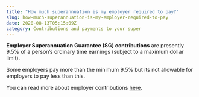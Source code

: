 ```yaml
---
title: "How much superannuation is my employer required to pay?"
slug: how-much-superannuation-is-my-employer-required-to-pay
date: 2020-08-13T05:15:09Z
category: Contributions and payments to your super
---
```


**Employer Superannuation Guarantee (SG) contributions** are presently 9.5% of a person’s ordinary time earnings (subject to a maximum dollar limit).

Some employers pay more than the minimum 9.5% but its not allowable for employers to pay less than this. 

You can read more about employer contributions [here](https://moneysmart.gov.au/grow-your-super/super-contributions).
